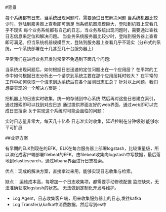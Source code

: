 #背景 

每个系统都有日志，当系统出现问题时，需要通过日志解决问题
  当系统机器比较少时，登陆到服务器上查看即可满足
  当系统机器规模巨大，登陆到机器上查看几乎不现实
  每个业务系统都有自己的⽇志，当业务系统出现问题时，需要通过查找⽇志信息来定位和解决问题。 当业务系统服务器⽐较少时，登陆到服务器上查看即可满⾜。但当系统机器规模巨⼤，登陆到服务器上查看⼏乎不现实（分布式的系统，⼀个系统部署在⼗⼏甚至几十台服务器上）

平常我们在进行业务开发时常常不免遇到下面几个问题:

当系统出现问题后，如何根据日志迅速的定位问题出在一个应用层？
在平常的工作中如何根据日志分析出一个请求到系统主要在那个应用层耗时较大？
在平常的工作中如何获取一个请求到达系统后在各个层测日志汇总？
针对以上问题，我们想要实现的一个解决方案是：

把机器上的日志实时收集，统一的存储到中心系统
然后再对这些日志建立索引，通过搜索即可以找到对应日志
通过提供界面友好的web界面，通过web即可以完成日志搜索
关于实现这个系统时可能会面临的问题：

实时日志量非常大，每天几十亿条
日志准实时收集，延迟控制在分钟级别
能够水平可扩展

##业界方案

有早期的ELK到现在的EFK。ELK在每台服务器上部署logstash，比较重量级，所以演化成客户端部署filebeat的EFK，由filebeat收集向logstash中写数据，最后落地到elasticsearch，通过kibana界面进行日志检索。


优点：现成的解决方案，直接拿过来用，能够实现日志收集与检索。

缺点：
运维成本⾼，每增加⼀个⽇志收集项，都需要⼿动修改配置
监控缺失，⽆法准确获取logstash的状态。
⽆法做到定制化开发与维护。



- Log Agent，日志收集客户端，用来收集服务器上的日志,发往kafka
- Log Transfer从kafka中消费数据，然后写到es中
